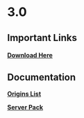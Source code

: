# 3.0
## Important Links
#### [**Download Here**](https://modrinth.com/modpack/ultimate-origins-modpack)

## Documentation
[**Origins List**](origins-list.md)

[**Server Pack**](server-setup.md)